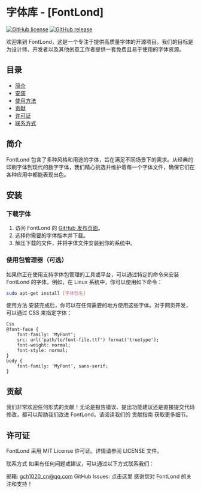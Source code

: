 # 字体库 - [FontLond]

[![GitHub license](https://img.shields.io/github/license/GaoChenHang/FontLond.svg)](https://github.com/GaoChenHang/FontLond/blob/master/LICENSE)
[![GitHub release](https://img.shields.io/github/release/GaoChenHang/FontLond.svg)](https://github.com/GaoChenHang/FontLond/releases)

欢迎来到 FontLond，这是一个专注于提供高质量字体的开源项目。我们的目标是为设计师、开发者以及其他创意工作者提供一套免费且易于使用的字体资源。

## 目录
- [简介](#简介)
- [安装](#安装)
- [使用方法](#使用方法)
- [贡献](#贡献)
- [许可证](#许可证)
- [联系方式](#联系方式)

## 简介
FontLond 包含了多种风格和用途的字体，旨在满足不同场景下的需求。从经典的印刷字体到现代的数字字体，我们精心挑选并维护着每一个字体文件，确保它们在各种应用中都能表现出色。

## 安装
### 下载字体
1. 访问 FontLond 的 [GitHub 发布页面](https://github.com/GaoChenHang/FontLond/releases)。
2. 选择你需要的字体版本并下载。
3. 解压下载的文件，并将字体文件安装到你的系统中。

### 使用包管理器（可选）
如果你正在使用支持字体包管理的工具或平台，可以通过特定的命令来安装 FontLond 的字体。例如，在 Linux 系统中，你可以使用如下命令：
```bash
sudo apt-get install [字体包名]
```
使用方法
安装完成后，你可以在任何需要的地方使用这些字体。对于网页开发，可以通过 CSS 来指定字体：
```
Css
@font-face {
    font-family: 'MyFont';
    src: url('path/to/font-file.ttf') format('truetype');
    font-weight: normal;
    font-style: normal;
}
body {
    font-family: 'MyFont', sans-serif;
}
```
## 贡献
我们非常欢迎任何形式的贡献！无论是报告错误、提出功能建议还是直接提交代码修改，都可以帮助我们改进 FontLond。请阅读我们的 贡献指南 获取更多细节。
## 许可证
FontLond 采用 MIT License 许可证。详情请参阅 LICENSE 文件。

联系方式
如果有任何问题或建议，可以通过以下方式联系我们：

邮箱: gch1020_cn@qq.com
GitHub Issues: 点击这里
感谢您对 FontLond 的关注和支持！